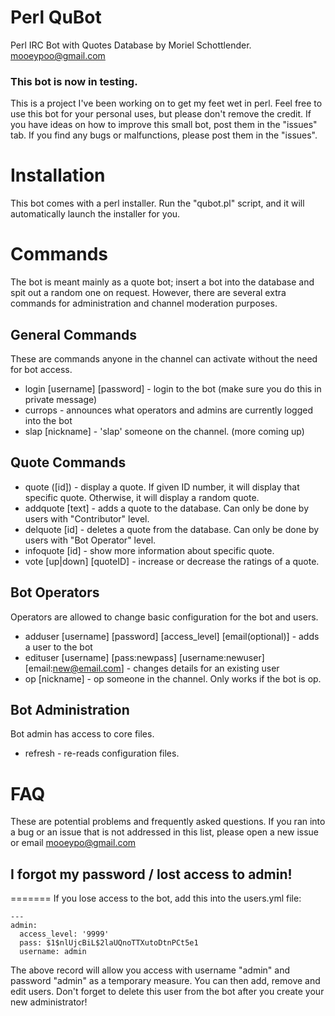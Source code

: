 # Perl QuBot #

Perl IRC Bot with Quotes Database by Moriel Schottlender.
mooeypoo@gmail.com

### This bot is now in testing. ###

This is a project I've been working on to get my feet wet in perl.
Feel free to use this bot for your personal uses, but please don't remove the credit.
If you have ideas on how to improve this small bot, post them in the "issues" tab. If you find any bugs or malfunctions, please post them in the "issues".

# Installation #
This bot comes with a perl installer. Run the "qubot.pl" script, and it will automatically launch the installer for you.

# Commands #
The bot is meant mainly as a quote bot; insert a bot into the database and spit out a random one on request. However, there are several extra commands for administration and channel moderation purposes.
## General Commands ##
These are commands anyone in the channel can activate without the need for bot access.
* login [username] [password] - login to the bot (make sure you do this in private message)
* currops - announces what operators and admins are currently logged into the bot
* slap [nickname] - 'slap' someone on the channel.
(more coming up)

## Quote Commands ##
* quote ([id]) - display a quote. If given ID number, it will display that specific quote. Otherwise, it will display a random quote.
* addquote [text] - adds a quote to the database. Can only be done by users with "Contributor" level.
* delquote [id] - deletes a quote from the database. Can only be done by users with "Bot Operator" level.
* infoquote [id] - show more information about specific quote.
* vote [up|down] [quoteID] - increase or decrease the ratings of a quote.

## Bot Operators ##
Operators are allowed to change basic configuration for the bot and users.
* adduser [username] [password] [access_level] [email(optional)] - adds a user to the bot
* edituser [username] [pass:newpass] [username:newuser] [email:new@email.com] - changes details for an existing user
* op [nickname] - op someone in the channel. Only works if the bot is op.

## Bot Administration ##
Bot admin has access to core files. 
* refresh - re-reads configuration files.

# FAQ #
These are potential problems and frequently asked questions. If you ran into a bug or an issue that is not addressed in this list, please open a new issue or email mooeypo@gmail.com

## I forgot my password / lost access to admin! ##
=======
If you lose access to the bot, add this into the users.yml file:

```
---
admin:
  access_level: '9999'
  pass: $1$nlUjcBiL$2laUQnoTTXutoDtnPCt5e1
  username: admin
```
The above record will allow you access with username "admin" and password "admin" as a temporary measure. You can then add, remove and edit users. Don't forget to delete this user from the bot after you create your new administrator!

